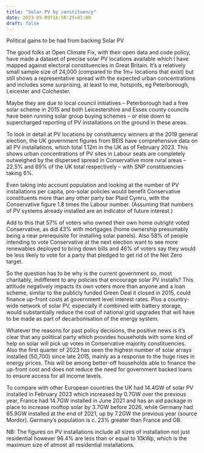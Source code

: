 ```yaml
---
title: "Solar PV by constituency"
date: 2023-05-09T16:58:25+01:00
draft: false
---
```


Political gains to be had from backing Solar PV

The good folks at Open Climate Fix, with their open data and code policy, have made a dataset of precise solar PV locations available which I have mapped against electoral constituencies in Great Britain. It’s a relatively small sample size of 24,000 (compared to the 1m+ locations that exist) but still shows a representative spread with the expected urban concentrations and includes some surprising, at least to me, hotspots, eg Peterborough, Leicester and Colchester.

Maybe they are due to local council initiatives – Peterborough had a free solar scheme in 2015 and both Leicestershire and Essex county councils have been running solar group buying schemes – or else down to supercharged reporting of PV installations on the ground in these areas.

To look in detail at PV locations by constituency winners at the 2019 general election, the UK government figures from BEIS have comprehensive data on all PV installations, which total 1.12m in the UK as of February 2023. This shows urban concentrations of PV sites in Labour seats are completely outweighed by the dispersed spread in Conservative more rural areas – 22.5% and 69% of the UK total respectively – with SNP constituencies taking 6%. 

Even taking into account population and looking at the number of PV installations per capita, pro-solar policies would benefit Conservative constituents more than any other party bar Plaid Cymru, with the Conservative figure 1.8 times the Labour number. (Assuming that numbers of PV systems already installed are an indicator of future interest.)

Add to this that 57% of voters who owned their own home outright voted Conservative, as did 43% with mortgages (home ownership presumably being a near prerequisite for installing solar panels). Also 58% of people intending to vote Conservative at the next election want to see more renewables deployed to bring down bills and 46% of voters say they would be less likely to vote for a party that pledged to get rid of the Net Zero target.

So the question has to be why is the current government so, most charitably, indifferent to any policies that encourage solar PV installs? This attitude negatively impacts its own voters more than anyone and a loan scheme, similar to the publicly funded Green Deal it closed in 2015, could finance up-front costs at government level interest rates. Plus a country-wide network of solar PV, especially if combined with battery storage, would substantially reduce the cost of national grid upgrades that will have to be made as part of decarbonisation of the energy system.

Whatever the reasons for past policy decisions, the positive news is it’s clear that any political party which provides households with some kind of help on solar will pick up votes in Conservative majority constituencies. Also the first quarter of 2023 has seen the highest number of solar arrays installed (50,700) since late 2015, mainly as a response to the huge rises in energy prices. This will be among better-off households able to finance the up-front cost and does not reduce the need for government backed loans to ensure access for all income levels.

To compare with other European countries the UK had 14.4GW of solar PV installed in February 2023 which increased by 0.7GW over the previous year, France had 14.7GW installed in June 2021 and has an aid package in place to increase rooftop solar by 3.7GW before 2026, while Germany had 65.9GW installed at the end of 2021, up by 7.2GW the previous year (source Mordor). Germany’s population is c. 23% greater than France and GB.

NB: The figures on PV installations include all sizes of installation not just residential however 96.4% are less than or equal to 10kWp, which is the maximum size of almost all residential installations. 

